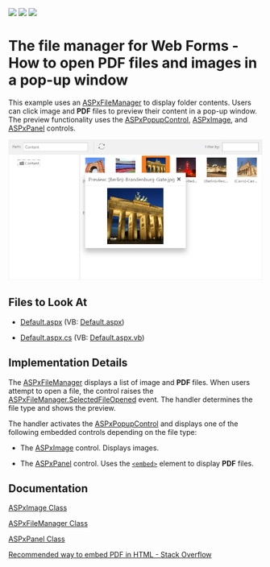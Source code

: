 <!-- default badges list -->
![](https://img.shields.io/endpoint?url=https://codecentral.devexpress.com/api/v1/VersionRange/441195239/21.2.4%2B)
[![](https://img.shields.io/badge/Open_in_DevExpress_Support_Center-FF7200?style=flat-square&logo=DevExpress&logoColor=white)](https://supportcenter.devexpress.com/ticket/details/T1055324)
[![](https://img.shields.io/badge/📖_How_to_use_DevExpress_Examples-e9f6fc?style=flat-square)](https://docs.devexpress.com/GeneralInformation/403183)
<!-- default badges end -->

# The file manager for Web Forms - How to open PDF files and images in a pop-up window

This example uses an [ASPxFileManager](https://docs.devexpress.com/AspNet/DevExpress.Web.ASPxFileManager) to display folder contents. Users can click image and **PDF** files to preview their content in a pop-up window. The preview functionality uses the [ASPxPopupControl](https://docs.devexpress.com/AspNet/DevExpress.Web.ASPxPopupControl?p=netframework),  [ASPxImage](https://docs.devexpress.com/AspNet/DevExpress.Web.ASPxImage), and [ASPxPanel](https://docs.devexpress.com/AspNet/DevExpress.Web.ASPxPanel?p=netframework) controls. 

![Sample](./Sample.png)

## Files to Look At

* [Default.aspx](./CS/OpenPdfOrImage/Default.aspx) (VB: [Default.aspx](./VB/OpenPdfOrImage/Default.aspx))

* [Default.aspx.cs](./CS/OpenPdfOrImage/Default.aspx.cs) (VB: [Default.aspx.vb](./VB/OpenPdfOrImage/Default.aspx.vb))

## Implementation Details

The [ASPxFileManager](https://docs.devexpress.com/AspNet/DevExpress.Web.ASPxFileManager) displays a list of image and **PDF** files. When users attempt to open a file, the control raises the [ASPxFileManager.SelectedFileOpened](https://docs.devexpress.com/AspNet/js-ASPxClientFileManager.SelectedFileOpened) event. The handler determines the file type and shows the preview. 

The handler activates the [ASPxPopupControl](https://docs.devexpress.com/AspNet/DevExpress.Web.ASPxPopupControl?p=netframework) and displays one of the following embedded controls depending on the file type:

- The [ASPxImage](https://docs.devexpress.com/AspNet/DevExpress.Web.ASPxImage) control. Displays images.

- The [ASPxPanel](https://docs.devexpress.com/AspNet/DevExpress.Web.ASPxPanel?p=netframework) control. Uses the [`<embed>`](https://developer.mozilla.org/en-US/docs/Web/HTML/Element/embed) element to display **PDF** files.

## Documentation

[ASPxImage Class](https://docs.devexpress.com/AspNet/DevExpress.Web.ASPxImage)

[ASPxFileManager Class](https://docs.devexpress.com/AspNet/DevExpress.Web.ASPxFileManager)

[ASPxPanel Class](https://docs.devexpress.com/AspNet/DevExpress.Web.ASPxPanel)

[Recommended way to embed PDF in HTML - Stack Overflow](https://stackoverflow.com/questions/291813/recommended-way-to-embed-pdf-in-html#comment17379530_291823)
